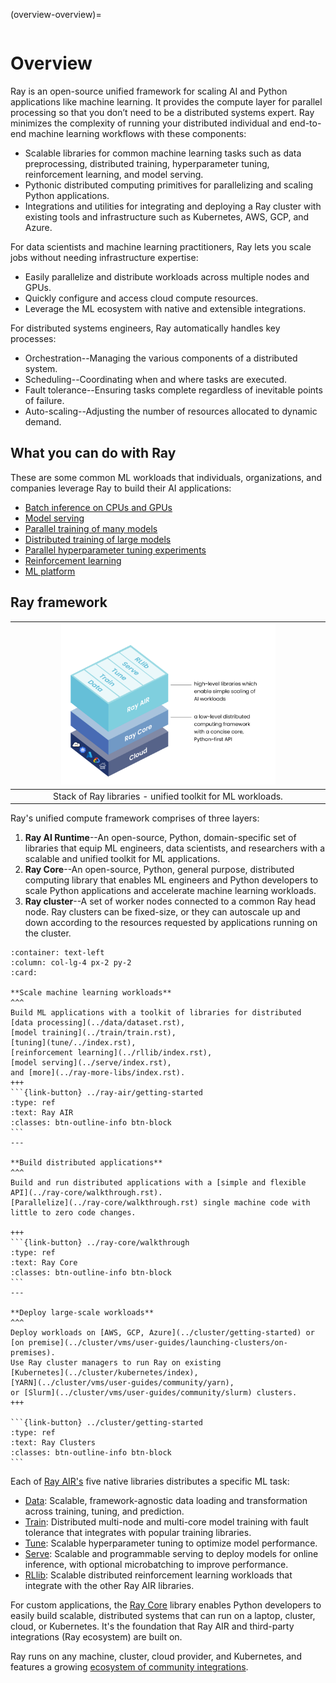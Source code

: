 (overview-overview)=

```{include} /_includes/overview/announcement.md
```

# Overview

Ray is an open-source unified framework for scaling AI and Python applications like machine learning. It provides the compute layer for parallel processing so that you don’t need to be a distributed systems expert. Ray minimizes the complexity of running your distributed individual and end-to-end machine learning workflows with these components:
* Scalable libraries for common machine learning tasks such as data preprocessing, distributed training, hyperparameter tuning, reinforcement learning, and model serving. 
* Pythonic distributed computing primitives for parallelizing and scaling Python applications.
* Integrations and utilities for integrating and deploying a Ray cluster with existing tools and infrastructure such as Kubernetes, AWS, GCP, and Azure.

For data scientists and machine learning practitioners, Ray lets you scale jobs without needing infrastructure expertise:
* Easily parallelize and distribute workloads across multiple nodes and GPUs.
* Quickly configure and access cloud compute resources.
* Leverage the ML ecosystem with native and extensible integrations.

For distributed systems engineers, Ray automatically handles key processes:
* Orchestration--Managing the various components of a distributed system.
* Scheduling--Coordinating when and where tasks are executed.
* Fault tolerance--Ensuring tasks complete regardless of inevitable points of failure.
* Auto-scaling--Adjusting the number of resources allocated to dynamic demand.

## What you can do with Ray

These are some common ML workloads that individuals, organizations, and companies leverage Ray to build their AI applications:
* [Batch inference on CPUs and GPUs](use-cases.html#batch-inference)
* [Model serving](use-cases.html#model-serving)
* [Parallel training of many models](use-cases.html#many-model-training)
* [Distributed training of large models](use-cases.html#distributed-training)
* [Parallel hyperparameter tuning experiments](use-cases.html#hyperparameter-tuning)
* [Reinforcement learning](use-cases.html#reinforcement-learning)
* [ML platform](use-cases.html#ml-platform)

## Ray framework

|<img src="../images/map-of-ray.png" width="70%" loading="lazy">|
|:--:|
|Stack of Ray libraries - unified toolkit for ML workloads.|

Ray's unified compute framework comprises of three layers:

1. **Ray AI Runtime**--An open-source, Python, domain-specific set of libraries that equip ML engineers, data scientists, and researchers with a scalable and unified toolkit for ML applications.
1. **Ray Core**--An open-source, Python, general purpose, distributed computing library that enables ML engineers and Python developers to scale Python applications and accelerate machine learning workloads.
1. **Ray cluster**--A set of worker nodes connected to a common Ray head node. Ray clusters can be fixed-size, or they can autoscale up and down according to the resources requested by applications running on the cluster.

````{panels}
:container: text-left
:column: col-lg-4 px-2 py-2
:card:

**Scale machine learning workloads**
^^^
Build ML applications with a toolkit of libraries for distributed 
[data processing](../data/dataset.rst), 
[model training](../train/train.rst), 
[tuning](tune/../index.rst), 
[reinforcement learning](../rllib/index.rst), 
[model serving](../serve/index.rst), 
and [more](../ray-more-libs/index.rst).
+++
```{link-button} ../ray-air/getting-started
:type: ref
:text: Ray AIR
:classes: btn-outline-info btn-block
```
---

**Build distributed applications**
^^^
Build and run distributed applications with a [simple and flexible API](../ray-core/walkthrough.rst).
[Parallelize](../ray-core/walkthrough.rst) single machine code with little to zero code changes.

+++
```{link-button} ../ray-core/walkthrough
:type: ref
:text: Ray Core
:classes: btn-outline-info btn-block
```
---

**Deploy large-scale workloads**
^^^
Deploy workloads on [AWS, GCP, Azure](../cluster/getting-started) or 
[on premise](../cluster/vms/user-guides/launching-clusters/on-premises).
Use Ray cluster managers to run Ray on existing
[Kubernetes](../cluster/kubernetes/index),
[YARN](../cluster/vms/user-guides/community/yarn),
or [Slurm](../cluster/vms/user-guides/community/slurm) clusters.
+++

```{link-button} ../cluster/getting-started
:type: ref
:text: Ray Clusters
:classes: btn-outline-info btn-block
```
````

Each of [Ray AIR's](../ray-air/getting-started) five native libraries distributes a specific ML task:
- [Data](../data/dataset): Scalable, framework-agnostic data loading and transformation across training, tuning, and prediction.
- [Train](../train/train): Distributed multi-node and multi-core model training with fault tolerance that integrates with popular training libraries.
- [Tune](../tune/index): Scalable hyperparameter tuning to optimize model performance.
- [Serve](../serve/index): Scalable and programmable serving to deploy models for online inference, with optional microbatching to improve performance.
- [RLlib](../rllib/index): Scalable distributed reinforcement learning workloads that integrate with the other Ray AIR libraries.

For custom applications, the [Ray Core](../ray-core/walkthrough) library enables Python developers to easily build scalable, distributed systems that can run on a laptop, cluster, cloud, or Kubernetes. It's the foundation that Ray AIR and third-party integrations (Ray ecosystem) are built on.

Ray runs on any machine, cluster, cloud provider, and Kubernetes, and features a growing
[ecosystem of community integrations](ray-libraries).
